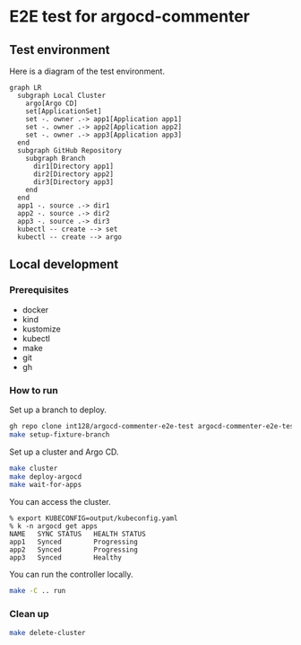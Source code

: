 # E2E test for argocd-commenter

## Test environment

Here is a diagram of the test environment.

```mermaid
graph LR
  subgraph Local Cluster
    argo[Argo CD]
    set[ApplicationSet]
    set -. owner .-> app1[Application app1]
    set -. owner .-> app2[Application app2]
    set -. owner .-> app3[Application app3]
  end
  subgraph GitHub Repository
    subgraph Branch
      dir1[Directory app1]
      dir2[Directory app2]
      dir3[Directory app3]
    end
  end
  app1 -. source .-> dir1
  app2 -. source .-> dir2
  app3 -. source .-> dir3
  kubectl -- create --> set
  kubectl -- create --> argo
```

## Local development

### Prerequisites

- docker
- kind
- kustomize
- kubectl
- make
- git
- gh

### How to run

Set up a branch to deploy.

```sh
gh repo clone int128/argocd-commenter-e2e-test argocd-commenter-e2e-test-repository
make setup-fixture-branch
```

Set up a cluster and Argo CD.

```sh
make cluster
make deploy-argocd
make wait-for-apps
```

You can access the cluster.

```console
% export KUBECONFIG=output/kubeconfig.yaml
% k -n argocd get apps
NAME   SYNC STATUS   HEALTH STATUS
app1   Synced        Progressing
app2   Synced        Progressing
app3   Synced        Healthy
```

You can run the controller locally.

```sh
make -C .. run
```

### Clean up

```sh
make delete-cluster
```
